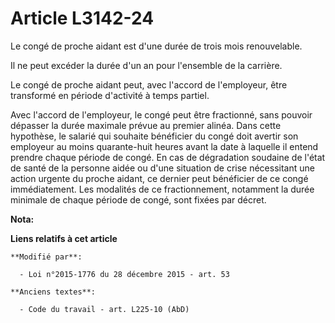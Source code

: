# Article L3142-24

Le congé de proche aidant est d'une durée de trois mois renouvelable. 

Il ne peut excéder la durée d'un an pour l'ensemble de la carrière. 

Le congé de proche aidant peut, avec l'accord de l'employeur, être transformé en période d'activité à temps partiel. 

Avec l'accord de l'employeur, le congé peut être fractionné, sans pouvoir dépasser la durée maximale prévue au premier
alinéa. Dans cette hypothèse, le salarié qui souhaite bénéficier du congé doit avertir son employeur au moins quarante-huit
heures avant la date à laquelle il entend prendre chaque période de congé. En cas de dégradation soudaine de l'état de santé
de la personne aidée ou d'une situation de crise nécessitant une action urgente du proche aidant, ce dernier peut bénéficier
de ce congé immédiatement. Les modalités de ce fractionnement, notamment la durée minimale de chaque période de congé, sont
fixées par décret.

**Nota:**



**Liens relatifs à cet article**

	**Modifié par**:

	  - Loi n°2015-1776 du 28 décembre 2015 - art. 53

	**Anciens textes**:

	  - Code du travail - art. L225-10 (AbD)
